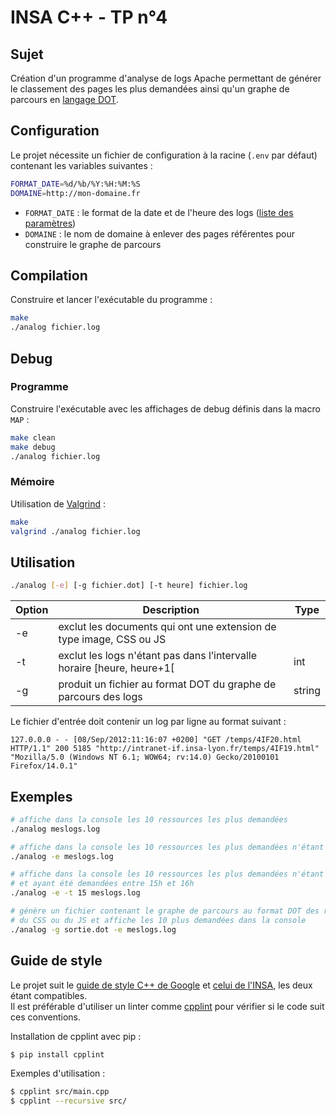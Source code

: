 # INSA C++ - TP n°4

## Sujet

Création d'un programme d'analyse de logs Apache permettant de générer le classement
des pages les plus demandées ainsi qu'un graphe de parcours en
[langage DOT](https://fr.wikipedia.org/wiki/DOT_(langage)).

## Configuration

Le projet nécessite un fichier de configuration à la racine (`.env` par défaut) contenant
les variables suivantes :

```bash
FORMAT_DATE=%d/%b/%Y:%H:%M:%S
DOMAINE=http://mon-domaine.fr
```

* `FORMAT_DATE` : le format de la date et de l'heure des logs
([liste des paramètres](https://en.cppreference.com/w/cpp/io/manip/get_time#Parameters))
* `DOMAINE` : le nom de domaine à enlever des pages référentes pour construire
le graphe de parcours

## Compilation

Construire et lancer l'exécutable du programme :

```bash
make
./analog fichier.log
```

## Debug

### Programme

Construire l'exécutable avec les affichages de debug définis dans la macro `MAP` :

```bash
make clean
make debug
./analog fichier.log
```

### Mémoire

Utilisation de [Valgrind](https://en.wikipedia.org/wiki/Valgrind) :

```bash
make
valgrind ./analog fichier.log
```

## Utilisation

```bash
./analog [-e] [-g fichier.dot] [-t heure] fichier.log
```

| Option | Description                                                            | Type   |
|--------|------------------------------------------------------------------------|--------|
| -e     | exclut les documents qui ont une extension de type image, CSS ou JS    |        |
| -t     | exclut les logs n'étant pas dans l’intervalle horaire [heure, heure+1[ | int    |
| -g     | produit un fichier au format DOT du graphe de parcours des logs        | string |

Le fichier d'entrée doit contenir un log par ligne au format suivant :

```
127.0.0.0 - - [08/Sep/2012:11:16:07 +0200] "GET /temps/4IF20.html HTTP/1.1" 200 5185 "http://intranet-if.insa-lyon.fr/temps/4IF19.html" "Mozilla/5.0 (Windows NT 6.1; WOW64; rv:14.0) Gecko/20100101 Firefox/14.0.1"
```

## Exemples

```bash
# affiche dans la console les 10 ressources les plus demandées
./analog meslogs.log

# affiche dans la console les 10 ressources les plus demandées n'étant pas des images, du CSS ou du JS
./analog -e meslogs.log

# affiche dans la console les 10 ressources les plus demandées n'étant pas des images, du CSS ou du JS
# et ayant été demandées entre 15h et 16h
./analog -e -t 15 meslogs.log

# génère un fichier contenant le graphe de parcours au format DOT des ressources n'étant pas des images,
# du CSS ou du JS et affiche les 10 plus demandées dans la console
./analog -g sortie.dot -e meslogs.log
```

## Guide de style

Le projet suit le [guide de style C++ de Google](https://google.github.io/styleguide/cppguide.html)
et [celui de l'INSA](https://github.com/JorickPepin/INSA-TP_Cpp/blob/main/TP2/doc/GuideDeStyle_INSA.md),
les deux étant compatibles.\
Il est préférable d'utiliser un linter comme [cpplint](https://github.com/cpplint/cpplint) pour
vérifier si le code suit ces conventions.

Installation de cpplint avec pip :

```bash
$ pip install cpplint
```

Exemples d'utilisation :

```bash
$ cpplint src/main.cpp
$ cpplint --recursive src/
```
